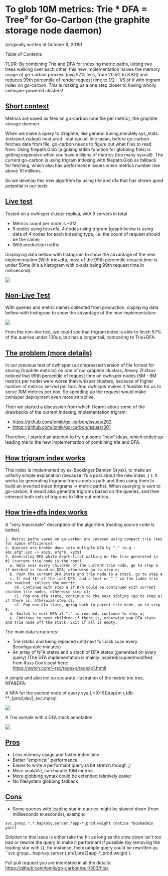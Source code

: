 # To glob 10M metrics: Trie * DFA = Tree² for Go-Carbon (the graphite storage node daemon)

(originally written at October 9, 2019)

Table of Contents

TLDR: By combining Trie and DFA for indexing metric paths, letting two trees walking over each other, this new implementation halves the memory usage of go-carbon process (avg 57% less, from 20.5G to 8.8G) and reduces 99th percentile of render request time to 1/2 - 1/5 of it with trigram index on go-carbon. This is making us a one step closer to having wholly cwhisper-powered clusters!

## [Short context](#short-context)

Metrics are saved as files on go-carbon (one file per metric), the graphite storage daemon.

When we make a query to Graphite, like general.tuning.minutely.sys_stats.{extranet,xydapi}.host.prod.*.*.stat.cpu.all.idle.mean, before go-carbon fetches data from file, go-carbon needs to figure out what files to read from. Using filepath.Glob (a golang stdlib function for globbing files) is getting expensive when you have millions of metrics (too many syscall). The current go-carbon is using trigram indexing with filepath.Glob as fallback for fetching, which also has performance issues when metrics number rise above 10 millions.

So we develop this new algorithm by using trie and dfa that has shown good potential in our tests.

## [Live test](#live-test)

Tested on a cwhisper cluster replica, with 9 servers in total

* Metrics count per node is ~3M
* 5 nodes using trie+dfa, 4 nodes using trigram (graph below is using data of 4 nodes for each indexing type, i.e. the count of request should be the same)
* With production traffic

Displaying data bellow with histogram to show the advantage of the new implementation (With trie+dfa, most of the 99th percentile request time is under 50ms (it's a histogram with x-axis being 99th request time in millisecond):

![](images/image4.jpg)

## [Non-Live Test](#non-live-test)

With queries and metric names collected from production, displaying data bellow with histogram to show the advantage of the new implementation:

![](images/image3.jpg)

From the non-live test, we could see that trigram index is able to finish 57% of the queries under 100us, but  has a longer tail, comparing to Trie+DFA.

## [The problem (more details)](#the-problem-more-details)

In our previous test of cwhisper (a compressed version of file format for storing Graphite metrics) on one of our graphite clusters, Alexey Zhiltsov noticed that 99th percentile of request time on cwhisper nodes (5M - 6M metrics per node) were worse than whisper clusters, because of  higher number of metrics served per box. And cwhisper makes it feasible for us to serve 10M metrics per box. So speeding up the request would make cwhisper deployment even more attractive.

Then we started a discussion from which I learnt about some of the drawbacks of the current indexing implementation trigram:

* https://github.com/lomik/go-carbon/issues/202
* https://github.com/lomik/go-carbon/issues/301

Therefore, I started an attempt to try out some "new" ideas, which ended up leading me to the new implementation of combining trie and DFA.

## [How trigram index works](#how-trigram-index-works)

This index is implemented by ex-Bookinger Damian Gryski, to make an unfairly simple explanation (because it’s a post about the new index ;) ): it works by generating trigrams from a metric path and then using them to build an inverted index (trigrams -> metric paths). When querying is sent to go-carbon, it would also generate trigrams based on the queries, and  then intersect both sets of trigrams to filter out metrics.

## [How trie+dfa index works](#how-trie-dfa-index-works)

A "very inaccurate" description of the algorithm (reading source code is better):


```
1. Metric paths saved on go-carbon are indexed using compact trie (key for space efficiency)
2. Queries are broken down into multiple NFA by "." (e.g.: abc.efg*.xyz -> abc$, efg*$, xyz$)
3. Generating DFA while depth-first walking on the trie generated in #1 (current trie node is the root)
  a. Walk over every children of the current trie node, go to step b if matched is found on DFA; otherwise go to step e;
  b. Push the current DFA state and trie node to a stack, go to step a
  c. If end ($) of the last DFA, and a leaf or "." in the index trie are reached, collect the metric;
    c0. Continue with step a if DFA could be continued with current childen trie nodes, otherwise step c1;
    c1. Pop one dfa state, continue to the next sibling (go to step a) if there is, otherwise step c2;
    c2. Pop one dfa state, going back to parent trie node, go to step a;
  d. Switch to next NFA if "." is reached, continue to step a;
  e. Continue to next children if there is, otherwise pop DFA state and trie node off the stack. Exit if all is empty.
```

The main data structures:

* Trie (static and being replaced until next full disk scan every $configurable minutes)
* An array of NFA states and a stack of DFA states (generated on every query) (The DFA implementation is mainly inspired/copied/modified from Russ Cox’s post here: https://swtch.com/~rsc/regexp/regexp1.html)

A simple and also not so accurate illustration of the metric trie tree, NFA&DFA:

A NFA for the second node of query sys.{,*[0-9]}app{m,r,}db-**_{prod,dev}_svc.mysql:

![](images/image5.png)

A Trie sample with a DFA stack annotation:

![](images/image1.png)

## [Pros](#pros)

* Less memory usage and faster index time
* Better "empirical" performance
* Easier to write a performant query (a bit stretch though ;)
* More scalable, can handle 10M metrics
* More globbing syntax could be extended relatively easier
* No filesystem globbing fallback

## [Cons](#cons)

* Some queries with leading star in queries might be slowed down (from milliseconds to seconds), example:

```
svc.group.*.*.haproxy.server.*app-*_prod.weight (notice *bookadmin part)
```

Solution to this issue is either take the hit as long as the slow down isn't too bad or rewrite the query to make it performant if possible (by removing the leading star with {}; for instance, the example query could be rewritten as: ``svc.group.*.*.haproxy.server.{,pre1,pre2}app-*_prod.weight`).

Full pull request you are interested in all the details: https://github.com/lomik/go-carbon/pull/303/files
